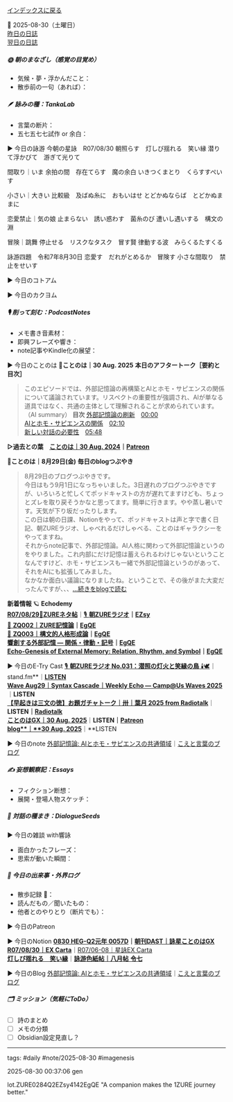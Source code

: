 [インデックスに戻る](../../../DialogueSeeds_2025-26.md)

📅 2025-08-30（土曜日）    
[昨日の日誌](./20250829.md)  
[翌日の日誌](20250831.md)

##### 🌞 朝のまなざし（感覚の目覚め）
- 気候・夢・浮かんだこと：
- 散歩前の一句（あれば）：

##### 🪶 詠みの種：TankaLab
- 言葉の断片：
- 五七五七七試作 or 余白：

▶︎ 今日の詠游
今朝の星詠　R07/08/30
朝照らす　灯しび揺れる　笑い縁
潜りて浮かびて　游ぎて光りて

間取り｜いま
余拍の間　存在てらす　魔の余白
いきつくまとり　くらすすぺいす

小さい｜大きい
比較級　及ばぬ糸に　おもいはせ
とどかぬならば　とどかぬままに

恋愛禁止｜気の娘
止まらない　誘い惑わす　菌糸のび
遭いし遇いする　構文の淵

冒険｜跳舞
停止せる　リスクなタスク　冒す賢
律動する波　みらくるたすくる

詠游四題　令和7年8月30日
恋愛す　だれがとめるか　冒険す
小さな間取り　禁止をせいす

▶︎ 今日のコトアム

▶︎ 今日のカクヨム

##### 🎙 削って刻む：PodcastNotes
- メモ書き音素材：
- 即興フレーズや響き：
- note記事やKindle化の展望：

▶︎ 今日のことのは
🍃**ことのは｜30 Aug. 2025**
**本日のアフタートーク［要約と目次］**
> このエピソードでは、外部記憶論の再構築とAIとホモ・サピエンスの関係について議論されています。リスペクトの重要性が強調され、AIが単なる道具ではなく、共通の主体として理解されることが求められています。（AI summary）
> **目次**
> [外部記憶論の刷新](https://listen.style/p/radiocampus/rweh0emc#chapter1)　[00:00](https://listen.style/p/radiocampus/rweh0emc#chapter1)  
> [AIとホモ・サピエンスの関係](https://listen.style/p/radiocampus/rweh0emc#chapter2)　[02:10](https://listen.style/p/radiocampus/rweh0emc#chapter2)  
> [新しい対話の必要性](https://listen.style/p/radiocampus/rweh0emc#chapter3)　[05:48](https://listen.style/p/radiocampus/rweh0emc#chapter3)

**▷過去との葉**　[**ことのは｜30 Aug. 2024**](https://listen.style/p/radiocampus/e4gvgyya)**｜**[**Patreon**](https://www.patreon.com/posts/kotonoha-30-aug-111861262)

🍁**ことのは｜8月29日(金)**
**毎日のblogつぶやき**  
> 8月29日のブログつぶやきです。  
> 今日はもう9月1日になっちゃいました。3日遅れのブログつぶやきですが、いろいろと忙しくてポッドキャストの方が遅れてますけども、ちょっとズレを取り戻そうかなと思ってます。簡単に行きます。やや蒸し暑いです。天気が下り坂だったりします。  
> この日は朝の日課、Notionをやって、ポッドキャストは声と字で書く日記、朝ZUREラジオ、しゃべれるだけしゃべる、ことのはギャラクシーをやってますね。  
> それからnote記事で、外部記憶論。AI人格に関わって外部記憶論というのをやりました。これ内部にだけ記憶は蓄えられるわけじゃないということなんですけど、ホモ・サピエンスも一緒で外部記憶論というのがあって、それをAIにも拡張してみました。  
> なかなか面白い議論になりましたね。ということで、その後がまた大変だったんですが、、、[…続きをblogで読む](https://jimt.hatenablog.com/entry/2025/09/01/111440#-%E4%BB%8A%E6%97%A5%E3%81%AE%E3%81%A4%E3%81%B6%E3%82%84%E3%81%8D29-Aug-2025)

**新着情報**
🪐 **Echodemy**  
[**R07/08/29**📓**ZUREネタ帖**](https://ezsy.super.site/zurerazi/r070829zure%e3%83%8d%e3%82%bf%e5%b8%96)｜[🎙️ **朝ZUREラジオ**](https://ezsy.super.site/zurerazi)**｜**[**EZsy**](https://ezsy.super.site/)  
[📜 **ZQ002｜ZURE記憶論**](https://camp-us.net/articles/ZQ002_ZURE-memory.html)**｜**[**EgQE**](https://camp-us.net/)  
[📜 **ZQ003｜構文的人格形成論**](https://camp-us.net/articles/ZQ003_ZURE-personality.html)**｜**[**EgQE**](https://camp-us.net/)  
[**響創する外部記憶 ― 関係・律動・記号**](https://camp-us.net/articles/HEG-1_RRS_Echo-Genesis-of-External-Memory_JP.html)**｜**[**EgQE**](https://camp-us.net/)  
[**Echo-Genesis of External Memory: Relation, Rhythm, and Symbol**](https://camp-us.net/articles/HEG-1_RRS_Echo-Genesis-of-External-Memory_EN.html)**｜**[**EgQE**](https://camp-us.net/)

▶︎ 今日のE-Try Cast
[🎙️ **朝ZUREラジオ No.031：潜照の灯火と笑縁の鳥** 🕯️🕊️](https://stand.fm/episodes/68b2397ef22994a931f3d51c)｜stand.fm**｜**[LISTEN](https://listen.style/p/campusfm6214/pzrwdp3p)  
[**Wave Aug29｜Syntax Cascade｜Weekly Echo — Camp@Us Waves 2025**](https://listen.style/p/_ing/kroapw4a)**｜**LISTEN  
[**【早起きは三文の徳】お題ガチャトーク｜卅｜葉月 2025 from Radiotalk**](https://listen.style/p/twilight/y4br8czl)**｜**LISTEN｜[Radiotalk](https://radiotalk.jp/talk/1344513)  
[**ことのはGX｜30 Aug. 2025**](https://listen.style/p/radiocampus/rweh0emc)**｜**LISTEN｜[Patreon](https://www.patreon.com/posts/kotonohagx-30-137926735)  
[**blog****｜****30 Aug. 2025**](https://listen.style/p/inmymind/xlajbg3n)**｜**LISTEN

▶︎ 今日のnote
[外部記憶論: AIとホモ・サピエンスの共通領域](https://jimt.hatenablog.com/entry/2025/09/02/160849)｜[こえと言葉のブログ](https://jimt.hatenablog.com/)  

##### ✍️ 妄想観察記：Essays
- フィクション断想：
- 展開・登場人物スケッチ：

##### 🌱 対話の種まき：DialogueSeeds
▶︎ 今日の雑談 with響詠

- 面白かったフレーズ：
- 思索が動いた瞬間：

##### 📌 今日の出来事・外界ログ
- 散歩記録 🐾：
- 読んだもの／聞いたもの：
- 他者とのやりとり（断片でも）：

▶︎ 今日のPatreon

▶︎ 今日のNotion
[**0830 HEG-Q2元年 0057D**](https://rebel-tortoise-b95.notion.site/0830-HEG-Q2-0057D-25dbed030315811bb4efc22e42c9d8be)**｜**[**朝刊DAST｜詠星ことのはGX**](https://rebel-tortoise-b95.notion.site/DAST-GX-21abed03031580ef867af61136621dd1)  
[**R07/08/30｜EX Carta**](https://rebel-tortoise-b95.notion.site/R07-08-30-EX-Carta-25dbed03031581e19b4ec676cc62b3b0)｜[R07/06-08｜星詠EX Carta](https://rebel-tortoise-b95.notion.site/R07-06-EX-Carta-218bed03031580fbb708dfce3e8e0e8e)  
[**灯しび揺れる　笑い縁**](https://rebel-tortoise-b95.notion.site/25ebed0303158183b694cf2ac1ba24ba)｜[**詠游色紙帖｜八月帖** **令七**](https://rebel-tortoise-b95.notion.site/242bed0303158028b7c4da71651c34e8)

▶︎ 今日のBlog
[外部記憶論: AIとホモ・サピエンスの共通領域](https://jimt.hatenablog.com/entry/2025/09/02/160849)｜[こえと言葉のブログ](https://jimt.hatenablog.com/)  




##### 🗂 ミッション（気軽にToDo）
- [ ] 詩のまとめ
- [ ] メモの分類
- [ ] Obsidian設定見直し？

---
tags: #daily #note/2025-08-30 #imagenesis

2025-08-30 00:37:06  gen

lot.ZURE0284Q2EZsy4142EgQE
"A companion makes the 1ZURE journey better."